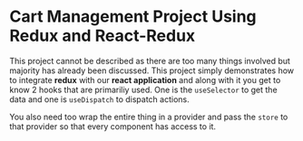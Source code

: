 # Cart Management Project Using Redux and React-Redux

This project cannot be described as there are too many things involved but majority has already been discussed. This project simply demonstrates how to integrate **redux** with our **react application** and along with it you get to know 2 hooks that are primariliy used. One is the `useSelector` to get the data and one is `useDispatch` to dispatch actions.

You also need too wrap the entire thing in a provider and pass the `store` to that provider so that every component has access to it.
